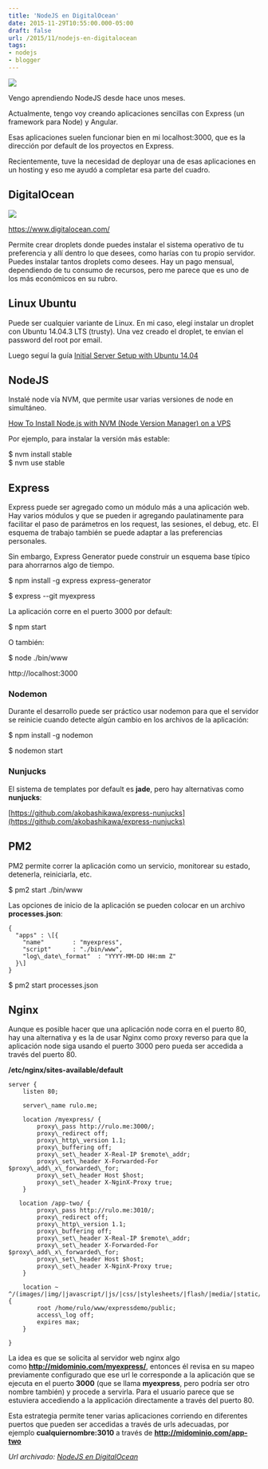 ```yaml
---
title: 'NodeJS en DigitalOcean'
date: 2015-11-29T10:55:00.000-05:00
draft: false
url: /2015/11/nodejs-en-digitalocean
tags: 
- nodejs
- blogger
---
```


[![](https://3.bp.blogspot.com/-8AkhLuEUlyo/VlsdFFC-kEI/AAAAAAAADyI/q5eZqfdJ8wI/s320/nodejs.png)](https://3.bp.blogspot.com/-8AkhLuEUlyo/VlsdFFC-kEI/AAAAAAAADyI/q5eZqfdJ8wI/s1600/nodejs.png)

  
Vengo aprendiendo NodeJS desde hace unos meses.  
  
Actualmente, tengo voy creando aplicaciones sencillas con Express (un framework para Node) y Angular.  
  
Esas aplicaciones suelen funcionar bien en mi localhost:3000, que es la dirección por default de los proyectos en Express.  
  
Recientemente, tuve la necesidad de deployar una de esas aplicaciones en un hosting y eso me ayudó a completar esa parte del cuadro.  
  

DigitalOcean
------------

[![](https://2.bp.blogspot.com/-VCHjD8mxrh0/VlsdKVSC2fI/AAAAAAAADyQ/bxP0va6uXtE/s320/DO_Logo_Vertical_Blue-75e0d68b.png)](https://www.digitalocean.com/)

  

  

https://www.digitalocean.com/

  
Permite crear droplets donde puedes instalar el sistema operativo de tu preferencia y allí dentro lo que desees, como harías con tu propio servidor. Puedes instalar tantos droplets como desees. Hay un pago mensual, dependiendo de tu consumo de recursos, pero me parece que es uno de los más económicos en su rubro.

Linux Ubuntu
------------

Puede ser cualquier variante de Linux. En mi caso, elegí instalar un droplet con Ubuntu 14.04.3 LTS (trusty). Una vez creado el droplet, te envían el password del root por email.  
  
Luego seguí la guía [Initial Server Setup with Ubuntu 14.04](https://www.digitalocean.com/community/tutorials/initial-server-setup-with-ubuntu-14-04)

NodeJS
------

Instalé node vía NVM, que permite usar varias versiones de node en simultáneo.

  

[How To Install Node.js with NVM (Node Version Manager) on a VPS](https://www.digitalocean.com/community/tutorials/how-to-install-node-js-with-nvm-node-version-manager-on-a-vps)

  
Por ejemplo, para instalar la versión más estable:  
  
$ nvm install stable  
$ nvm use stable  

Express
-------

Express puede ser agregado como un módulo más a una aplicación web. Hay varios módulos y que se pueden ir agregando paulatinamente para facilitar el paso de parámetros en los request, las sesiones, el debug, etc. El esquema de trabajo también se puede adaptar a las preferencias personales.

  

Sin embargo, Express Generator puede construir un esquema base típico para ahorrarnos algo de tiempo.

  

$ npm install -g express express-generator

$ express --git myexpress

  

La aplicación corre en el puerto 3000 por default:

  

$ npm start

  

O también:

  

$ node ./bin/www

  

http://localhost:3000

  

### Nodemon

Durante el desarrollo puede ser práctico usar nodemon para que el servidor se reinicie cuando detecte algún cambio en los archivos de la aplicación:

  

$ npm install -g nodemon

$ nodemon start

### Nunjucks

El sistema de templates por default es **jade**, pero hay alternativas como **nunjucks**:

  

[https://github.com/akobashikawa/express-nunjucks](https://github.com/akobashikawa/express-nunjucks)

PM2
---

PM2 permite correr la aplicación como un servicio, monitorear su estado, detenerla, reiniciarla, etc.  
  
$ pm2 start ./bin/www  
  
Las opciones de inicio de la aplicación se pueden colocar en un archivo **processes.json**:  
  

```
{  
  "apps" : \[{  
    "name"        : "myexpress",  
    "script"      : "./bin/www",  
    "log\_date\_format"  : "YYYY-MM-DD HH:mm Z"  
  }\]  
}  

```

  

$ pm2 start processes.json

Nginx
-----

Aunque es posible hacer que una aplicación node corra en el puerto 80, hay una alternativa y es la de usar Nginx como proxy reverso para que la aplicación node siga usando el puerto 3000 pero pueda ser accedida a través del puerto 80.  
  
**/etc/nginx/sites-available/default**

  
```
server {  
    listen 80;  
  
    server\_name rulo.me;  
  
    location /myexpress/ {  
        proxy\_pass http://rulo.me:3000/;  
        proxy\_redirect off;  
        proxy\_http\_version 1.1;  
        proxy\_buffering off;  
        proxy\_set\_header X-Real-IP $remote\_addr;  
        proxy\_set\_header X-Forwarded-For $proxy\_add\_x\_forwarded\_for;  
        proxy\_set\_header Host $host;  
        proxy\_set\_header X-NginX-Proxy true;  
    }  
  
   location /app-two/ {  
        proxy\_pass http://rulo.me:3010/;  
        proxy\_redirect off;  
        proxy\_http\_version 1.1;  
        proxy\_buffering off;  
        proxy\_set\_header X-Real-IP $remote\_addr;  
        proxy\_set\_header X-Forwarded-For $proxy\_add\_x\_forwarded\_for;  
        proxy\_set\_header Host $host;  
        proxy\_set\_header X-NginX-Proxy true;  
    }  
  
    location ~ ^/(images/|img/|javascript/|js/|css/|stylesheets/|flash/|media/|static/|robots.txt|humans.txt|favicon.ico) {  
        root /home/rulo/www/expressdemo/public;  
        access\_log off;  
        expires max;  
    }  
  
}  

```  
La idea es que se solicita al servidor web nginx algo como **http://midominio.com/myexpress/**, entonces él revisa en su mapeo previamente configurado que ese url le corresponde a la aplicación que se ejecuta en el puerto **3000** (que se llama **myexpress**, pero podría ser otro nombre también) y procede a servirla. Para el usuario parece que se estuviera accediendo a la applicación directamente a través del puerto 80.  
  
Esta estrategia permite tener varias aplicaciones corriendo en diferentes puertos que pueden ser accedidas a través de urls adecuadas, por ejemplo **cualquiernombre:3010** a través de **http://midominio.com/app-two**

_*Url archivado: [NodeJS en DigitalOcean](https://akcdev.blogspot.com/2015/11/nodejs-en-digitalocean.html)*_
